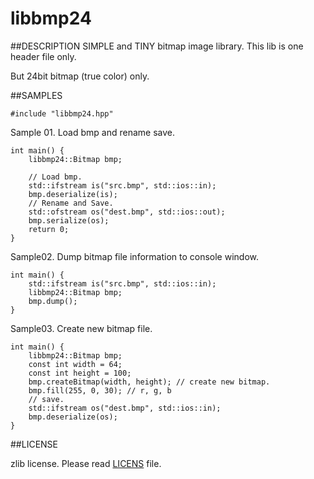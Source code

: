 # libbmp24

##DESCRIPTION
SIMPLE and TINY bitmap image library. This lib is one header file only.

But 24bit bitmap (true color) only.


##SAMPLES

    #include "libbmp24.hpp"

Sample 01.
Load bmp and rename save.

    int main() {
        libbmp24::Bitmap bmp;
        
        // Load bmp.
        std::ifstream is("src.bmp", std::ios::in);
        bmp.deserialize(is);
        // Rename and Save.
        std::ofstream os("dest.bmp", std::ios::out);
        bmp.serialize(os);
        return 0;
    }



Sample02.
Dump bitmap file information to console window.

    int main() {
        std::ifstream is("src.bmp", std::ios::in);
        libbmp24::Bitmap bmp;
        bmp.dump();
    }
    
Sample03.
Create new bitmap file.

    int main() {
        libbmp24::Bitmap bmp;
        const int width = 64;
        const int height = 100;
        bmp.createBitmap(width, height); // create new bitmap.
        bmp.fill(255, 0, 30); // r, g, b
        // save.
        std::ifstream os("dest.bmp", std::ios::in);
        bmp.deserialize(os);
    }
    


##LICENSE

zlib license.
Please read [LICENS](https://github.com/doscoy/libbmp24/blob/master/LICENSE) file.
    
